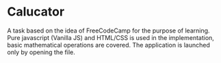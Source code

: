 # Calucator

A task based on the idea of ​​FreeCodeCamp for the purpose of learning.<br>
Pure javascript (Vanilla JS) and  HTML/CSS is used in the implementation, basic mathematical operations are covered.
The application is launched only by opening the file.
